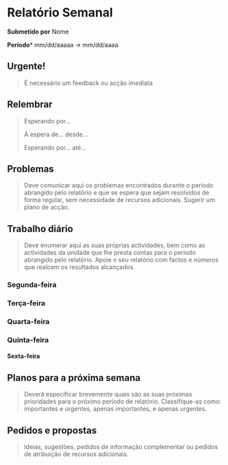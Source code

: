 Relatório Semanal
=============

**Submetido por** Nome

**Período*** mm/dd/aaaaa → mm/dd/aaaa

Urgente!
-------

> É necessário um feedback ou acção imediata

Relembrar
--------

> Esperando por...
>
> À espera de... desde...
>
> Esperando por... até...

Problemas
------

> Deve comunicar aqui os problemas encontrados durante o período abrangido pelo relatório e que se espera que sejam resolvidos de forma regular, sem necessidade de recursos adicionais. Sugerir um plano de acção.

Trabalho diário
----------

> Deve enumerar aqui as suas próprias actividades, bem como as actividades da unidade que lhe presta contas para o período abrangido pelo relatório. Apoie o seu relatório com factos e números que realcem os resultados alcançados.

### Segunda-feira

### Terça-feira

### Quarta-feira

### Quinta-feira

#### Sexta-feira

Planos para a próxima semana
-------------------

> Deverá especificar brevemente quais são as suas próximas prioridades para o próximo período de relatório. Classifique-as como: importantes e urgentes, apenas importantes, e apenas urgentes.

Pedidos e propostas
----------------------

> Ideias, sugestões, pedidos de informação complementar ou pedidos de atribuição de recursos adicionais.

